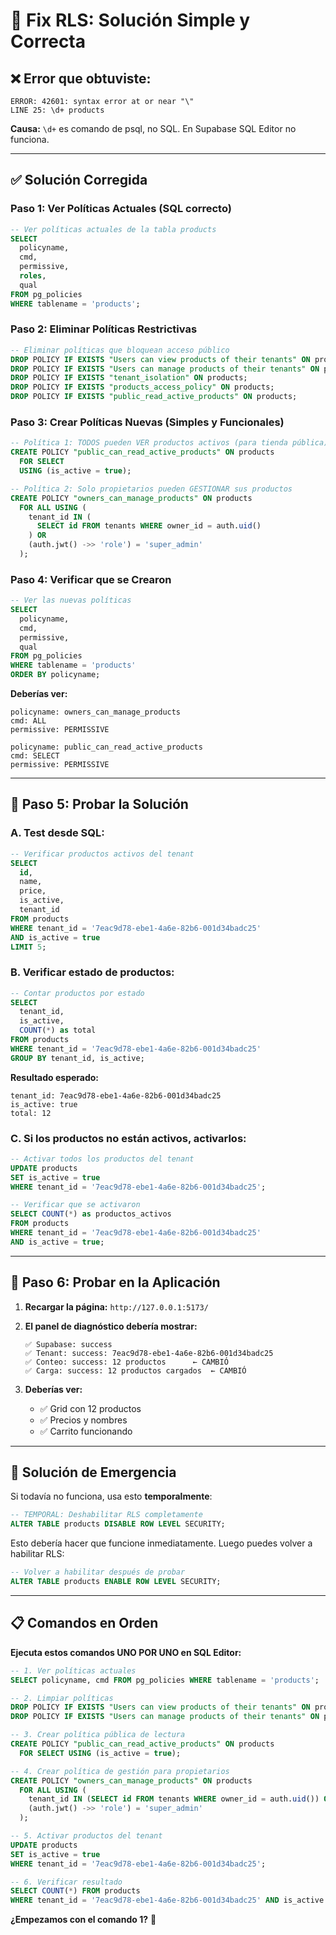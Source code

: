 # 🔧 **Fix RLS: Solución Simple y Correcta**

## ❌ **Error que obtuviste:**
```
ERROR: 42601: syntax error at or near "\"
LINE 25: \d+ products
```

**Causa:** `\d+` es comando de psql, no SQL. En Supabase SQL Editor no funciona.

---

## ✅ **Solución Corregida**

### **Paso 1: Ver Políticas Actuales (SQL correcto)**
```sql
-- Ver políticas actuales de la tabla products
SELECT 
  policyname,
  cmd,
  permissive,
  roles,
  qual
FROM pg_policies 
WHERE tablename = 'products';
```

### **Paso 2: Eliminar Políticas Restrictivas**
```sql
-- Eliminar políticas que bloquean acceso público
DROP POLICY IF EXISTS "Users can view products of their tenants" ON products;
DROP POLICY IF EXISTS "Users can manage products of their tenants" ON products;
DROP POLICY IF EXISTS "tenant_isolation" ON products;
DROP POLICY IF EXISTS "products_access_policy" ON products;
DROP POLICY IF EXISTS "public_read_active_products" ON products;
```

### **Paso 3: Crear Políticas Nuevas (Simples y Funcionales)**
```sql
-- Política 1: TODOS pueden VER productos activos (para tienda pública)
CREATE POLICY "public_can_read_active_products" ON products
  FOR SELECT 
  USING (is_active = true);

-- Política 2: Solo propietarios pueden GESTIONAR sus productos
CREATE POLICY "owners_can_manage_products" ON products
  FOR ALL USING (
    tenant_id IN (
      SELECT id FROM tenants WHERE owner_id = auth.uid()
    ) OR
    (auth.jwt() ->> 'role') = 'super_admin'
  );
```

### **Paso 4: Verificar que se Crearon**
```sql
-- Ver las nuevas políticas
SELECT 
  policyname,
  cmd,
  permissive,
  qual
FROM pg_policies 
WHERE tablename = 'products'
ORDER BY policyname;
```

**Deberías ver:**
```
policyname: owners_can_manage_products
cmd: ALL
permissive: PERMISSIVE

policyname: public_can_read_active_products  
cmd: SELECT
permissive: PERMISSIVE
```

---

## 🧪 **Paso 5: Probar la Solución**

### **A. Test desde SQL:**
```sql
-- Verificar productos activos del tenant
SELECT 
  id, 
  name, 
  price, 
  is_active,
  tenant_id
FROM products 
WHERE tenant_id = '7eac9d78-ebe1-4a6e-82b6-001d34badc25'
AND is_active = true
LIMIT 5;
```

### **B. Verificar estado de productos:**
```sql
-- Contar productos por estado
SELECT 
  tenant_id,
  is_active,
  COUNT(*) as total
FROM products 
WHERE tenant_id = '7eac9d78-ebe1-4a6e-82b6-001d34badc25'
GROUP BY tenant_id, is_active;
```

**Resultado esperado:**
```
tenant_id: 7eac9d78-ebe1-4a6e-82b6-001d34badc25
is_active: true
total: 12
```

### **C. Si los productos no están activos, activarlos:**
```sql
-- Activar todos los productos del tenant
UPDATE products 
SET is_active = true
WHERE tenant_id = '7eac9d78-ebe1-4a6e-82b6-001d34badc25';

-- Verificar que se activaron
SELECT COUNT(*) as productos_activos
FROM products 
WHERE tenant_id = '7eac9d78-ebe1-4a6e-82b6-001d34badc25'
AND is_active = true;
```

---

## 🎯 **Paso 6: Probar en la Aplicación**

1. **Recargar la página:** `http://127.0.0.1:5173/`

2. **El panel de diagnóstico debería mostrar:**
   ```
   ✅ Supabase: success
   ✅ Tenant: success: 7eac9d78-ebe1-4a6e-82b6-001d34badc25
   ✅ Conteo: success: 12 productos      ← CAMBIÓ
   ✅ Carga: success: 12 productos cargados  ← CAMBIÓ
   ```

3. **Deberías ver:**
   - ✅ Grid con 12 productos
   - ✅ Precios y nombres
   - ✅ Carrito funcionando

---

## 🚨 **Solución de Emergencia**

Si todavía no funciona, usa esto **temporalmente**:

```sql
-- TEMPORAL: Deshabilitar RLS completamente
ALTER TABLE products DISABLE ROW LEVEL SECURITY;
```

Esto debería hacer que funcione inmediatamente. Luego puedes volver a habilitar RLS:

```sql
-- Volver a habilitar después de probar
ALTER TABLE products ENABLE ROW LEVEL SECURITY;
```

---

## 📋 **Comandos en Orden**

**Ejecuta estos comandos UNO POR UNO en SQL Editor:**

```sql
-- 1. Ver políticas actuales
SELECT policyname, cmd FROM pg_policies WHERE tablename = 'products';

-- 2. Limpiar políticas
DROP POLICY IF EXISTS "Users can view products of their tenants" ON products;
DROP POLICY IF EXISTS "Users can manage products of their tenants" ON products;

-- 3. Crear política pública de lectura
CREATE POLICY "public_can_read_active_products" ON products
  FOR SELECT USING (is_active = true);

-- 4. Crear política de gestión para propietarios
CREATE POLICY "owners_can_manage_products" ON products
  FOR ALL USING (
    tenant_id IN (SELECT id FROM tenants WHERE owner_id = auth.uid()) OR
    (auth.jwt() ->> 'role') = 'super_admin'
  );

-- 5. Activar productos del tenant
UPDATE products 
SET is_active = true
WHERE tenant_id = '7eac9d78-ebe1-4a6e-82b6-001d34badc25';

-- 6. Verificar resultado
SELECT COUNT(*) FROM products 
WHERE tenant_id = '7eac9d78-ebe1-4a6e-82b6-001d34badc25' AND is_active = true;
```

**¿Empezamos con el comando 1?** 🚀
